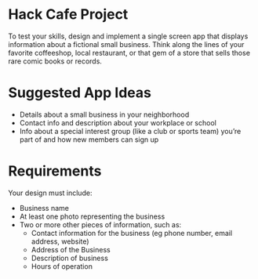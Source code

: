 # Hack Cafe Project
To test your skills, design and implement a single screen app that displays information about a fictional small business. 
Think along the lines of your favorite coffeeshop, local restaurant, or that gem of a store that sells those rare comic books or records.

# Suggested App Ideas
+ Details about a small business in your neighborhood
+ Contact info and description about your workplace or school
+ Info about a special interest group (like a club or sports team) you’re part of and how new members can sign up

# Requirements
Your design must include:
+ Business name
+ At least one photo representing the business
+ Two or more other pieces of information, such as:
    + Contact information for the business (eg phone number, email address, website)
    + Address of the Business
    + Description of business
    + Hours of operation
